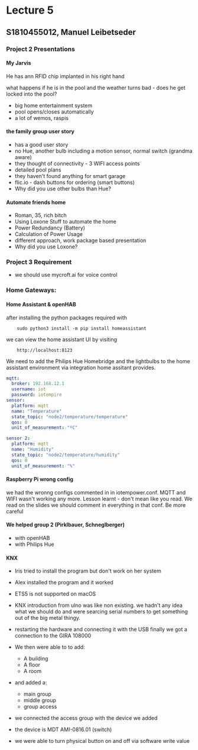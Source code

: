 # Lecture 5
## S1810455012, Manuel Leibetseder

### Project 2 Presentations

#### My Jarvis
He has ann RFID chip implanted in his right hand

what happens if he is in the pool and the weather turns bad - does he get locked into the pool?

- big home entertainment system
- pool opens/closes automatically
- a lot of wemos, raspis

#### the family group user story

- has a good user story
- no Hue, another bulb including a motion sensor, normal switch (grandma aware)
- they thought of connectivity - 3 WIFI access points
- detailed pool plans
- they haven't found anything for smart garage
- flic.io - dash buttons for ordering (smart buttons)
- Why did you use other bulbs than Hue?

#### Automate friends home
- Roman, 35, rich bitch
- Using Loxone Stuff to automate the home
- Power Redundancy (Battery)
- Calculation of Power Usage
- different approach, work package based presentation
- Why did you use Loxone?


### Project 3 Requirement
- we should use mycroft.ai for voice control
 

### Home Gateways:
#### Home Assistant & openHAB

after installing the python packages required with
	
	
		sudo python3 install -m pip install homeassistant
		
we can view the home assistant UI by visiting 
		
		http://localhost:8123

We need to add the Philips Hue Homebridge and the lightbulbs to the home assistant environment via integration home assitant provides.

```yaml
mqtt:
  broker: 192.168.12.1
  username: iot
  password: iotempire
sensor:
  platform: mqtt
  name: "Temperature"
  state_topic: "node2/temperature/temperature"
  qos: 0
  unit_of_measurement: "ºC"

sensor 2:
  platform: mqtt
  name: "Humidity"
  state_topic: "node2/temperature/humidity"
  qos: 0
  unit_of_measurement: "%"
```

#### Raspberry Pi wrong config
we had the wronng configs commented in in iotempower.conf. MQTT and WIFI wasn't working any more. Lesson learnt - don't mean like you read. We read on the slides we should comment in everything in that conf. Be more careful


#### We helped group 2 (Pirklbauer, Schneglberger)
- with openHAB
- with Philips Hue

#### KNX
- Iris tried to install the program but don't work on her system
- Alex installed the program and it worked
- ETS5 is not supported on macOS

- KNX introduction from ulno was like non existing. we hadn't any idea what we should do and were searcing serial numbers to get something out of the big metal thingy.


- restarting the hardware and connecting it with the USB finally we got a connection to the GIRA 108000
- We then were able to to add:
	- A building
	- A floor
	- A room
- and added a:
	- main group
	- middle group
	- group access
- we connected the access group with the device we added
- the device is MDT AMI-0816.01 (switch)
- we were able to turn physical button on and off via software write value  
